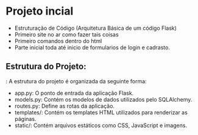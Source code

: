 # Projeto incial
 - Estruturação de Código (Arquitetura Básica de um código Flask) 
 - Primeiro site no ar como fazer tais coisas
 - Primeiro comandos dentro do html
 - Parte inicial toda até inicio de formularios de login e cadrasto.

## Estrutura do Projeto:
: A estrutura do projeto é organizada da seguinte forma:
- app.py: O ponto de entrada da aplicação Flask.
- models.py: Contém os modelos de dados utilizados pelo SQLAlchemy.
- routes.py: Define as rotas da aplicação.
- templates/: Contém os templates HTML utilizados para renderizar as páginas.
- static/: Contém arquivos estáticos como CSS, JavaScript e imagens.
